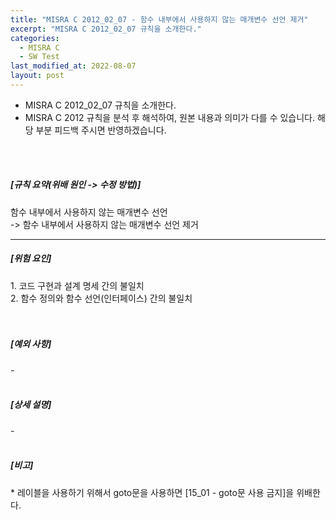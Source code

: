 ```yaml
---
title: "MISRA C 2012_02_07 - 함수 내부에서 사용하지 않는 매개변수 선언 제거"
excerpt: "MISRA C 2012_02_07 규칙을 소개한다."
categories:
  - MISRA C
  - SW Test
last_modified_at: 2022-08-07
layout: post
---
```

- MISRA C 2012_02_07 규칙을 소개한다.
- MISRA C 2012 규칙을 분석 후 해석하여, 원본 내용과 의미가 다를 수 있습니다. 해당 부분 피드백 주시면 반영하겠습니다. 
<br>
<br>



<h5>
    [규칙 요약(위배 원인 -&gt; 수정 방법)]
</h5>
<p>
    함수 내부에서 사용하지 않는 매개변수 선언
    <br>
    -&gt; 함수 내부에서 사용하지 않는 매개변수 선언 제거
</p>
<hr>
<h5>
    [위험 요인]
</h5>
<p>
    1. 코드 구현과 설계 명세 간의 불일치
    <br>
    2. 함수 정의와 함수 선언(인터페이스) 간의 불일치
    <br>
    <br>
    &nbsp;
</p>
<h5>
    [예외 사항]
</h5>
<p>
    -
    <br>
    &nbsp;
</p>
<h5>
    [상세 설명]
</h5>
<p>
    -
    <br>
    &nbsp;
</p>
<h5>
    [비고]
</h5>
<p>
    * 레이블을 사용하기 위해서 goto문을 사용하면 [15_01 - goto문 사용 금지]을 위배한다.
</p>